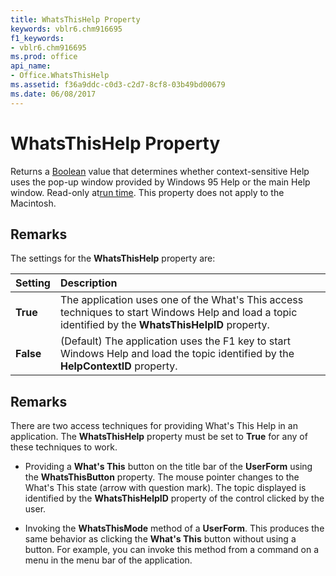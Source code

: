 ```yaml
---
title: WhatsThisHelp Property
keywords: vblr6.chm916695
f1_keywords:
- vblr6.chm916695
ms.prod: office
api_name:
- Office.WhatsThisHelp
ms.assetid: f36a9ddc-c0d3-c2d7-8cf8-03b49bd00679
ms.date: 06/08/2017
---
```



# WhatsThisHelp Property

Returns a [Boolean](../../Glossary/vbe-glossary.md#boolean-data-type) value that determines whether context-sensitive Help uses the pop-up window provided by Windows 95 Help or the main Help window. Read-only at[run time](../../Glossary/vbe-glossary.md#run-time). This property does not apply to the Macintosh.

## Remarks

The settings for the **WhatsThisHelp** property are:

|**Setting**|**Description**|
|:-----|:-----|
|**True**|The application uses one of the What's This access techniques to start Windows Help and load a topic identified by the **WhatsThisHelpID** property.|
|**False**|(Default) The application uses the F1 key to start Windows Help and load the topic identified by the **HelpContextID** property.|

## Remarks

There are two access techniques for providing What's This Help in an application. The **WhatsThisHelp** property must be set to **True** for any of these techniques to work.


- Providing a **What's This** button on the title bar of the **UserForm** using the **WhatsThisButton** property. The mouse pointer changes to the What's This state (arrow with question mark). The topic displayed is identified by the **WhatsThisHelpID** property of the control clicked by the user.

- Invoking the **WhatsThisMode** method of a **UserForm**. This produces the same behavior as clicking the **What's This** button without using a button. For example, you can invoke this method from a command on a menu in the menu bar of the application.
